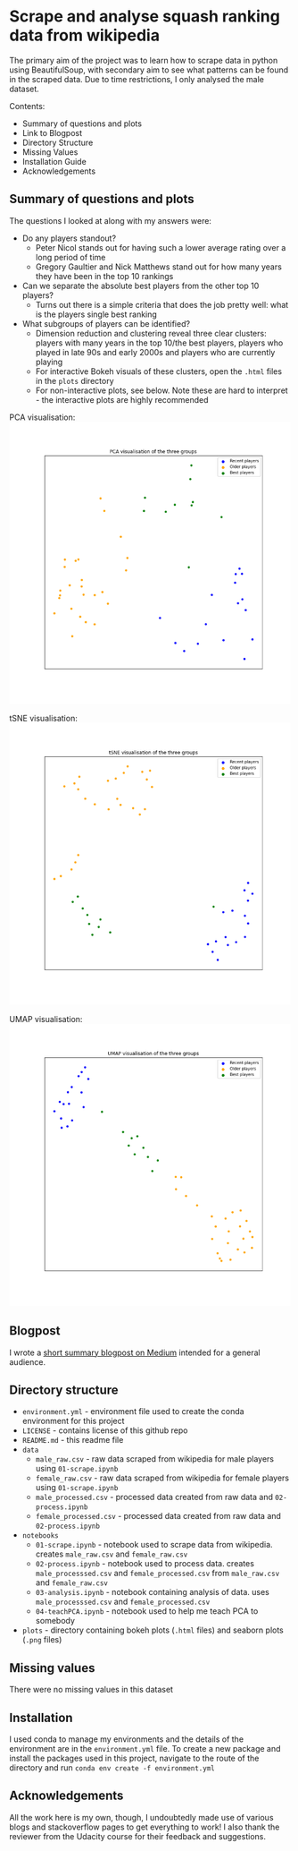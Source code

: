 # Scrape and analyse squash ranking data from wikipedia

The primary aim of the project was to learn how to scrape data in python using BeautifulSoup, with secondary aim to see what patterns can be found in the scraped data. Due to time restrictions, I only analysed the male dataset.

Contents:
* Summary of questions and plots
* Link to Blogpost
* Directory Structure
* Missing Values
* Installation Guide
* Acknowledgements

## Summary of questions and plots

The questions I looked at along with my answers were:

* Do any players standout?
  * Peter Nicol stands out for having such a lower average rating over a long period of time
  * Gregory Gaultier and Nick Matthews stand out for how many years they have been in the top 10 rankings
* Can we separate the absolute best players from the other top 10 players?
  * Turns out there is a simple criteria that does the job pretty well: what is the players single best ranking
* What subgroups of players can be identified?
  * Dimension reduction and clustering reveal three clear clusters: players with many years in the top 10/the best players, players who played in late 90s and early 2000s and players who are currently playing
  * For interactive Bokeh visuals of these clusters, open the `.html` files in the `plots` directory
  * For non-interactive plots, see below. Note these are hard to interpret - the interactive plots are highly recommended

PCA visualisation:
![PCA visualisation of clusters](https://github.com/Lovkush-A/squash_wiki/blob/main/plots/pca.png)

tSNE visualisation:
![tsne visualisation of clusters](https://github.com/Lovkush-A/squash_wiki/blob/main/plots/tsne.png)

UMAP visualisation:
![UMAP visualisation of clusters](https://github.com/Lovkush-A/squash_wiki/blob/main/plots/umap.png)

## Blogpost

I wrote a [short summary blogpost on Medium](https://lovkush.medium.com/the-most-outstanding-male-squash-players-c5f2be2c8036) intended for a general audience.

## Directory structure

* `environment.yml` - environment file used to create the conda environment for this project
* `LICENSE` - contains license of this github repo
* `README.md` - this readme file
* `data`
  * `male_raw.csv` - raw data scraped from wikipedia for male players using `01-scrape.ipynb`
  * `female_raw.csv` - raw data scraped from wikipedia for female players using `01-scrape.ipynb`
  * `male_processed.csv` - processed data created from raw data and `02-process.ipynb`
  * `female_processed.csv` - processed data created from raw data and `02-process.ipynb`
* `notebooks`
  * `01-scrape.ipynb` - notebook used to scrape data from wikipedia. creates `male_raw.csv` and `female_raw.csv`
  * `02-process.ipynb` - notebook used to process data. creates `male_processsed.csv` and `female_processed.csv` from `male_raw.csv` and `female_raw.csv`
  * `03-analysis.ipynb` - notebook containing analysis of data. uses `male_processsed.csv` and `female_processed.csv`
  * `04-teachPCA.ipynb` - notebook used to help me teach PCA to somebody
* `plots` - directory containing bokeh plots (`.html` files) and seaborn plots (`.png` files)

## Missing values

There were no missing values in this dataset

## Installation

I used conda to manage my environments and the details of the environment are in the `environment.yml` file. To create a new package and install the packages used in this project, navigate to the route of the directory and run `conda env create -f environment.yml`

## Acknowledgements

All the work here is my own, though, I undoubtedly made use of various blogs and stackoverflow pages to get everything to work! I also thank the reviewer from the Udacity course for their feedback and suggestions.
